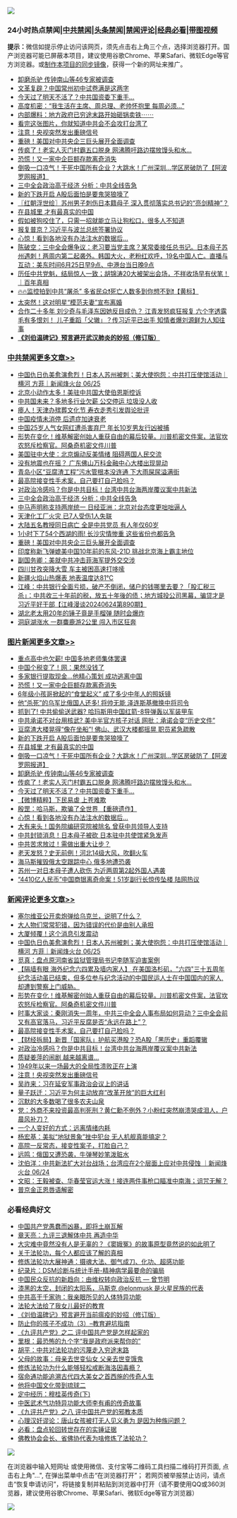 ![](https://raw.githubusercontent.com/jsvpn/jsproxy/dev/64photo/fqnews-qr.jpg)

<div id="tt">
<h3>24小时热点禁闻|<a href="#%E4%B8%AD%E5%85%B1%E7%A6%81%E9%97%BB%E6%9B%B4%E5%A4%9A%E6%96%87%E7%AB%A0">中共禁闻</a>|<a href="#%E5%9B%BE%E7%89%87%E6%96%B0%E9%97%BB%E6%9B%B4%E5%A4%9A%E6%96%87%E7%AB%A0">头条禁闻</a>|<a href="#%E6%96%B0%E9%97%BB%E8%AF%84%E8%AE%BA%E6%9B%B4%E5%A4%9A%E6%96%87%E7%AB%A0">禁闻评论|<a href="#%E5%BF%85%E7%9C%8B%E7%BB%8F%E5%85%B8%E5%A5%BD%E6%96%87">经典必看</a>|<a href="https://2654106.xyz/3" target="_blank">带图视频</a></h3>
<div><b>提示：</b>微信如提示停止访问该网页，须先点击右上角三个点，选择浏览器打开。国产浏览器可能已屏蔽本项目，建议使用谷歌Chrome、苹果Safari、微软Edge等官方浏览器。或<a href="%E5%88%B6%E4%BD%9Cgit%E7%A6%81%E9%97%BB%E9%95%9C%E5%83%8F.md">制作本项目的同步镜像</a>，获得一个新的网址来推广。</div>
<ul>

<li><a href="/topimagenews/20240625/2054333.md">卸磨杀驴 传钟南山等46专家被调查</a></li>
<li><a href="/cbnews/20240625/2054265.md">文革复辟？中国常州初中试卷满是这两字</a></li>
<li><a href="/topimagenews/20240625/2054309.md">今天过了明天不活了？中共国资委下重手…</a></li>
<li><a href="/cnnews/20240625/2054348.md">高度机密：“我生活在主席、周总理、老帅怀抱里 每周必须…”</a></li>
<li><a href="/sohnews/20240625/2054469.md">内部爆料：地方政府已穷途末路开始砸锅卖铁⋯⋯</a></li>
<li><a href="/ccpdope/20240625/2054476.md">看完这张图片，你就知道中共会不会攻打台湾了</a></li>
<li><a href="/comments/20240625/2054390.md">注意！央视突然发出重磅信号</a></li>
<li><a href="/cbnews/20240625/2054408.md">重磅！美国对中共央企三巨头展开全面调查</a></li>
<li><a href="/topimagenews/20240625/2054332.md">传疯了！老实人灭门村霸五口脱身 网沸腾吁路边摆放馒头和水…</a></li>
<li><a href="/topimagenews/20240625/2054506.md">恐慌！又一家中企巨额存款离奇消失</a></li>
<li><a href="/topimagenews/20240625/2054358.md">倒吸一口凉气！干死中国所有企业？大跳水！广州深圳…学区房破防了【阿波罗网报道】</a></li>
<li><a href="/cbnews/20240625/2054511.md">三中全会政治高于经济 分析：中共全线告急</a></li>
<li><a href="/topimagenews/20240625/2054468.md">新的下跌开启 A股后面怕是要鬼哭狼嚎了</a></li>
<li><a href="/cbnews/20240625/2054352.md">〖红朝浮世绘〗苏州男子刺伤日本籍母子 深入贯彻落实总书记的“亮剑精神”？</a></li>
<li><a href="/topimagenews/20240625/2054376.md">在县城里 才有最真实的中国</a></li>
<li><a href="/lifebaike/20240625/2054345.md">假如被狗咬住了，只需一招就能立马让狗松口，很多人不知道</a></li>
<li><a href="/baitai/20240625/2054421.md">报复普京？习近平与波兰总统签署协议</a></li>
<li><a href="/topimagenews/20240625/2054280.md">心惊！看到各地没有办法注水的数据后…</a></li>
<li><a href="/sohnews/20240625/2054474.md">陈破空：三中全会爆争议：老习要当党主席？某常委接任总书记。日本母子苏州遇刺！两周内第二起袭外。韩国大火，老粉红欢呼，19名中国人亡。直播与互动：美东时间6月25日早9点、中港台当日晚9点</a></li>
<li><a href="/sohnews/20240625/2054467.md">历任中共党魁，结局惊人一致；胡锦涛20大被架出会场，不祥收场早有伏笔！｜百年真相</a></li>
<li><a href="/sohnews/20240625/2054444.md">🔥🔥监控拍到中共“屠杀” 多省民众❗死亡人数多到你想不到❗【黄标】</a></li>
<li><a href="/yule/20240625/2054290.md">太突然！这对明星“模范夫妻”宣布离婚</a></li>
<li><a href="/baitai/20240625/2054422.md">合作二十多年 刘少奇与毛泽东因她反目成仇？ 江青发怒疯狂报复 六个字透露毛有多恨刘！ 儿子重蹈「父辙」？传习近平已出手 知情者爆刘源鲜为人知往事</a></li>
<li><b><a href="/comments/20200207/1272816.md" target="_blank">《刘伯温碑记》预言避开武汉肺炎的妙招（修订版）</a></b></li>
</ul>
</div>

<div class="catlist">
<h3><a href="/cbnews/" target="_blank">中共禁闻</a><span><a href="/cbnews/" target="_blank" rel="nofollow">更多文章>></a></span></h3>
<ul>
<li><a href="/comments/20240626/2054692.md" target="_blank">中国仇日仇美愈演愈烈！日本人苏州被刺；美大使抱怨：中共打压使馆活动｜横河 方菲｜新闻烽火台 06/25</a></li>
<li><a href="/cbnews/20240626/2054678.md" target="_blank">北京小动作太多！美驻中共国大使伯恩斯控诉</a></li>
<li><a href="/cbnews/20240626/2054677.md" target="_blank">中共国未来？多地多行业欠薪 公交停运 垃圾没人收</a></li>
<li><a href="/cbnews/20240626/2054676.md" target="_blank">瘆人！天津办殡葬文化节 寿衣走秀引发舆论批评</a></li>
<li><a href="/cbnews/20240626/2054675.md" target="_blank">中国疫情未消停 后遗症加速衰老</a></li>
<li><a href="/cbnews/20240626/2054658.md" target="_blank">中国25岁人气女网红遭杀害弃尸 年长10岁男友行凶被捕</a></li>
<li><a href="/comments/20240626/2054634.md" target="_blank">形势在变化！维基解密创始人重获自由的幕后较量。川普机密文件案，法官坎农怒斥检察官。阿桑奇机密文件川普</a></li>
<li><a href="/cbnews/20240625/2054568.md" target="_blank">美国驻中大使：北京煽动反美情绪 阻碍两国人民交流</a></li>
<li><a href="/cbnews/20240625/2054567.md" target="_blank">没有地震也在摇？ 广东佛山万科金融中心大楼出现晃动</a></li>
<li><a href="/cbnews/20240625/2054566.md" target="_blank">青岛小区“豆腐渣工程”污水管根本没连通 下大雨屎尿溢满街</a></li>
<li><a href="/comments/20240625/2054537.md" target="_blank">最高院接变性手术案，自己要打自己脸吗？</a></li>
<li><a href="/comments/20240625/2054526.md" target="_blank">对政治冷感吗？你是中共目标！台湾中共台海两岸覆议案中共新法</a></li>
<li><a href="/cbnews/20240625/2054511.md" target="_blank">三中全会政治高于经济 分析：中共全线告急</a></li>
<li><a href="/cbnews/20240625/2054510.md" target="_blank">中马声明称支持两岸统一 日经亚洲：北京对台态度更咄咄逼人</a></li>
<li><a href="/cbnews/20240625/2054509.md" target="_blank">天津化工厂火灾 已7人受伤1人失联</a></li>
<li><a href="/cbnews/20240625/2054508.md" target="_blank">大陆五名教授同日病亡 全是中共党员 有人年仅60岁</a></li>
<li><a href="/cbnews/20240625/2054482.md" target="_blank">1小时下了54个西湖的雨! 长沙灾情惨重 这些省份也都告急</a></li>
<li><a href="/cbnews/20240625/2054408.md" target="_blank">重磅！美国对中共央企三巨头展开全面调查</a></li>
<li><a href="/cbnews/20240625/2054380.md" target="_blank">印度称新飞弹媲美中国10年前的东风-21D 挑战北京海上霸主地位</a></li>
<li><a href="/cbnews/20240625/2054379.md" target="_blank">副国务卿：美就中共冲击菲海军提外交交涉</a></li>
<li><a href="/cbnews/20240625/2054378.md" target="_blank">四川甘孜突降大雪 车主被困高速打哆嗦</a></li>
<li><a href="/cbnews/20240625/2054377.md" target="_blank">新疆火焰山热爆表 地表温度达81℃</a></li>
<li><a href="/cbnews/20240625/2054375.md" target="_blank">江峰：中共银行全面亏损，破产不倒闭，储户的钱哪里去要？「股汇税三杀」：中共收三十年前的税，放五十年後的债；地方城投公司黑幕，骗贷才是习近平好干部【江峰漫谈20240624第890期】</a></li>
<li><a href="/cbnews/20240625/2054361.md" target="_blank">湖北老太用20年的锤子竟是手榴弹 随时会爆炸</a></li>
<li><a href="/cbnews/20240625/2054360.md" target="_blank">洞庭湖涨水 一群麋鹿游2公里 闯入市区狂奔</a></li>

</ul>
</div>
<div class="catlist">
<h3><a href="/topimagenews/" target="_blank">图片新闻</a><span><a href="/topimagenews/" target="_blank" rel="nofollow">更多文章>></a></span></h3>
<ul>
<li><a href="/topimagenews/20240626/2054693.md" target="_blank">重点高中也欠薪! 中国多地老师集体罢课</a></li>
<li><a href="/topimagenews/20240626/2054674.md" target="_blank">中国个税变了！网：果然没钱了</a></li>
<li><a href="/topimagenews/20240626/2054673.md" target="_blank">多家银行提取现金…他精心策划 成功逃离中国</a></li>
<li><a href="/topimagenews/20240625/2054506.md" target="_blank">恐慌！又一家中企巨额存款离奇消失</a></li>
<li><a href="/topimagenews/20240625/2054505.md" target="_blank">6年级小孩哥掀起的“食堂起义” 成了多少中年人的照妖镜</a></li>
<li><a href="/topimagenews/20240625/2054481.md" target="_blank">他“杀死”的乌军比俄国人还多! 将帅无能 泽连斯基撤换中将司令</a></li>
<li><a href="/topimagenews/20240625/2054480.md" target="_blank">抓到了! 中共偷偷送武器? 哈玛斯用中国红箭-8导弹轰以军装甲车</a></li>
<li><a href="/topimagenews/20240625/2054479.md" target="_blank">中共承诺不对台用核武? 美中半官方核子对话 网批：承诺会变“历史文件”</a></li>
<li><a href="/topimagenews/20240625/2054478.md" target="_blank">豆腐渣大楼晃得“像在坐船”! 佛山、武汉大楼都摇晃 职员紧急疏散</a></li>
<li><a href="/topimagenews/20240625/2054468.md" target="_blank">新的下跌开启 A股后面怕是要鬼哭狼嚎了</a></li>
<li><a href="/topimagenews/20240625/2054376.md" target="_blank">在县城里 才有最真实的中国</a></li>
<li><a href="/topimagenews/20240625/2054358.md" target="_blank">倒吸一口凉气！干死中国所有企业？大跳水！广州深圳…学区房破防了【阿波罗网报道】</a></li>
<li><a href="/topimagenews/20240625/2054333.md" target="_blank">卸磨杀驴 传钟南山等46专家被调查</a></li>
<li><a href="/topimagenews/20240625/2054332.md" target="_blank">传疯了！老实人灭门村霸五口脱身 网沸腾吁路边摆放馒头和水…</a></li>
<li><a href="/topimagenews/20240625/2054309.md" target="_blank">今天过了明天不活了？中共国资委下重手…</a></li>
<li><a href="/topimagenews/20240625/2054308.md" target="_blank">【微博精粹】下民易虐 上苍难欺</a></li>
<li><a href="/topimagenews/20240625/2054281.md" target="_blank">殷罡：哈马斯，欺骗了全世界 【重磅遗作】</a></li>
<li><a href="/topimagenews/20240625/2054280.md" target="_blank">心惊！看到各地没有办法注水的数据后…</a></li>
<li><a href="/topimagenews/20240625/2054279.md" target="_blank">大有来头！国务院编研究院被除名 曾获中共领导人支持</a></li>
<li><a href="/topimagenews/20240625/2054216.md" target="_blank">中共封锁消息！日本母子被砍 日本驻中共使馆紧急发声</a></li>
<li><a href="/topimagenews/20240625/2054215.md" target="_blank">中共苦求放过！需做出重大让步？</a></li>
<li><a href="/topimagenews/20240625/2054214.md" target="_blank">老天发怒？史无前例！河北14级大风，吹翻火车</a></li>
<li><a href="/topimagenews/20240625/2054213.md" target="_blank">海马斯摧毁俄太空跟踪中心 俄多地遭恐袭</a></li>
<li><a href="/topimagenews/20240625/2054179.md" target="_blank">苏州一对日本母子遭人砍伤 为近两周第2起外国人遇袭</a></li>
<li><a href="/topimagenews/20240624/2054103.md" target="_blank">“4410亿人民币”中国商银离奇命案！51岁副行长惊传坠楼 陆网热议</a></li>

</ul>
</div>
<div class="catlist">
<h3><a href="/comments/" target="_blank">新闻评论</a><span><a href="/comments/" target="_blank" rel="nofollow">更多文章>></a></span></h3>
<ul>
<li><a href="/comments/20240626/2054696.md" target="_blank">塞尔维亚公开卖炮弹给乌克兰，说明了什么？</a></li>
<li><a href="/comments/20240626/2054695.md" target="_blank">大人物们常常犯错，因为错误的代价是由别人承担</a></li>
<li><a href="/comments/20240626/2054694.md" target="_blank">大厦倾覆！这个消息引发震动</a></li>
<li><a href="/comments/20240626/2054692.md" target="_blank">中国仇日仇美愈演愈烈！日本人苏州被刺；美大使抱怨：中共打压使馆活动｜横河 方菲｜新闻烽火台 06/25</a></li>
<li><a href="/comments/20240626/2054680.md" target="_blank">觅真：盘点原河南省监狱管理局书记李随军迫害案例</a></li>
<li><a href="/comments/20240626/2054656.md" target="_blank">【隔墙有眼 海外纪念六四累及墙内家人】 在美国洛杉矶，&quot;六四&quot;三十五周年纪念活动虽已结束，但多位参与纪念活动的中国民运人士在中国国内的家人, 却遭到警察上门威胁。</a></li>
<li><a href="/comments/20240626/2054634.md" target="_blank">形势在变化！维基解密创始人重获自由的幕后较量。川普机密文件案，法官坎农怒斥检察官。阿桑奇机密文件川普</a></li>
<li><a href="/comments/20240625/2054578.md" target="_blank">时事大家谈：秦刚消失一周年，中共三中全会人事布局如何异动？三中全会前又有高官落马，习近平反腐是否“永远在路上”？</a></li>
<li><a href="/comments/20240625/2054537.md" target="_blank">最高院接变性手术案，自己要打自己脸吗？</a></li>
<li><a href="/comments/20240625/2054527.md" target="_blank">【财经拆局】新晋「国家队」护航买港股？恐A股「黑历史」重蹈覆辙</a></li>
<li><a href="/comments/20240625/2054526.md" target="_blank">对政治冷感吗？你是中共目标！台湾中共台海两岸覆议案中共新法</a></li>
<li><a href="/comments/20240625/2054519.md" target="_blank">质疑姜萍的闹剧 越来越离谱…</a></li>
<li><a href="/comments/20240625/2054391.md" target="_blank">1949年以来一场最大的全局性溃败正在上演</a></li>
<li><a href="/comments/20240625/2054390.md" target="_blank">注意！央视突然发出重磅信号</a></li>
<li><a href="/comments/20240625/2054389.md" target="_blank">吴祚来：习在延安军事政治会议上的讲话</a></li>
<li><a href="/comments/20240625/2054321.md" target="_blank">量子跃迁：习近平为何主动放弃&#8221;改革开放&#8221;的巨大红利</a></li>
<li><a href="/comments/20240625/2054320.md" target="_blank">沉默的大多数喝了很多农夫山泉</a></li>
<li><a href="/comments/20240625/2054305.md" target="_blank">党：外商不来投资最高判死刑？黄仁勳不例外？小粉红突然崩溃哭成泪人，户晨风补刀？</a></li>
<li><a href="/comments/20240625/2054286.md" target="_blank">一个人变好的方式：远离情绪内耗</a></li>
<li><a href="/comments/20240625/2054285.md" target="_blank">杨宏基：美拟“地狱景象”挫中犯台 无人机舰真能搞定？</a></li>
<li><a href="/comments/20240625/2054273.md" target="_blank">高院一反常态，接变性案子，打脸自己？</a></li>
<li><a href="/comments/20240625/2054272.md" target="_blank">远鸣：俄国又遭恐袭，牛弹琴妙笔泼脏水</a></li>
<li><a href="/comments/20240625/2054270.md" target="_blank">沈伯洋：中共新法扩大对台战场；台湾应在2个层面上应对中共侵蚀 ｜新闻烽火台 06/24</a></li>
<li><a href="/comments/20240625/2054261.md" target="_blank">文昭：王毅被查、华春莹官运大涨！接连两件事枪口瞄准中南海；诅咒无解？</a></li>
<li><a href="/comments/20240625/2054239.md" target="_blank">普京金正恩唇语解密</a></li>

</ul>
</div>

<div class="catlist">
<h3>必看经典好文</h3>
<ul>
<li><a href="/comments/20220831/1778527.md" target="_blank">中国共产党愚蠢而凶暴，即将土崩瓦解</a></li>
<li><a href="/comments/20131119/1029445.md" target="_blank">章天亮：九评三退解体中共 再造中华</a></li>
<li><a href="/lifebaike/20210511/1544066.md" target="_blank">大灾难中竟然没有人是无辜的？《窦娥冤》的故事原型竟然说的如此明了</a></li>
<li><a href="/topimagenews/20161125/619230.md" target="_blank">关于法轮功，每个人都应该了解的真相</a></li>
<li><a href="/comments/20191203/1234383.md" target="_blank">修炼法轮功大展神通：摄魂大法、御气成刀、化功、超感功能</a></li>
<li><a href="/comments/20240403/2020547.md" target="_blank">纪录片：DSM诊断与统计手册-精神病学最要命的骗局</a></li>
<li><a href="/comments/20220713/1757701.md" target="_blank">中国民众反抗的新趋向：由维权转向政治反抗 — 曾节明</a></li>
<li><a href="/cbnews/20211017/1639766.md" target="_blank">漆黑的太空，封闭的太阳系，马斯克 @elonmusk 是火星民族的代表</a></li>
<li><a href="/cnnews/20221111/1809674.md" target="_blank">中共高干千家驹：我亲眼所见的人体特异功能</a></li>
<li><a href="/cbnews/20200516/1329218.md" target="_blank">法轮大法给了我女儿最好的教育</a></li>
<li><a href="/comments/20200207/1272816.md" target="_blank">《刘伯温碑记》预言避开当前瘟疫的妙招（修订版）</a></li>
<li><a href="/comments/20230918/1935105.md" target="_blank">防止你的孩子不成功（3）&#8211;教育避坑指南</a></li>
<li><a href="/bookonline/20131116/201055.md" target="_blank">《九评共产党》之二 评中国共产党是怎样起家的</a></li>
<li><a href="/lifebaike/20210115/1468011.md" target="_blank">里根：最恐怖的九个字“我是政府派来帮你的”</a></li>
<li><a href="/cbnews/20200720/1363328.md" target="_blank">胡平：中共对法轮功的污蔑走入穷途末路</a></li>
<li><a href="/cbnews/20210507/1541162.md" target="_blank">父母的故事：母亲去世变仙女 父亲去世变饿鬼</a></li>
<li><a href="/cbnews/20220601/1740227.md" target="_blank">修炼法轮功为什么能够轻松戒断海洛因毒瘾？</a></li>
<li><a href="/comments/20220105/1674810.md" target="_blank">宿命通功能追溯古代四大美女之首西施的传奇人生</a></li>
<li><a href="/bannedvideo/20220502/1727317.md" target="_blank">他将中国文化带到琉球二</a></li>
<li><a href="/tculture/xiulian/20151108/468739.md" target="_blank">定中经历：穆桂英传奇(下)</a></li>
<li><a href="/comments/20210810/1603664.md" target="_blank">中医武术气功特异功能大师李有甫的传奇故事</a></li>
<li><a href="/bookonline/20131116/201047.md" target="_blank">《九评共产党》之八 评中国共产党的邪教本质</a></li>
<li><a href="/comments/20220614/1745276.md" target="_blank">心理汉奸谬论：唐山女孩被打无人见义勇为 是因为种族问题？</a></li>
<li><a href="/comments/20211129/1658340.md" target="_blank">必看：盘点轮回转世存在的实锤证据</a></li>
<li><a href="/sohnews/20150109/351438.md" target="_blank">佛教协会会长、省佛协代表为啥修炼了法轮功？</a></li>

</ul>
</div>

![](https://raw.githubusercontent.com/jsvpn/jsproxy/dev/64photo/fqnews-qr.jpg)

在浏览器中输入短网址 或使用微信、支付宝等二维码工具扫描二维码打开页面, 点击右上角"...", 在弹出菜单中点击“在浏览器打开”； 若网页被举报禁止访问，请点击“恢复申请访问”，将链接复制并粘贴到浏览器中打开（请不要使用QQ或360浏览器，建议使用谷歌Chrome、苹果Safari、微软Edge等官方浏览器）

![](https://raw.githubusercontent.com/jsvpn/jsproxy/dev/64photo/wx.jpg)